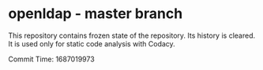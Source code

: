 # openldap - master branch

This repository contains frozen state of the repository.
Its history is cleared. It is used only for static code
analysis with Codacy.

Commit Time: 1687019973